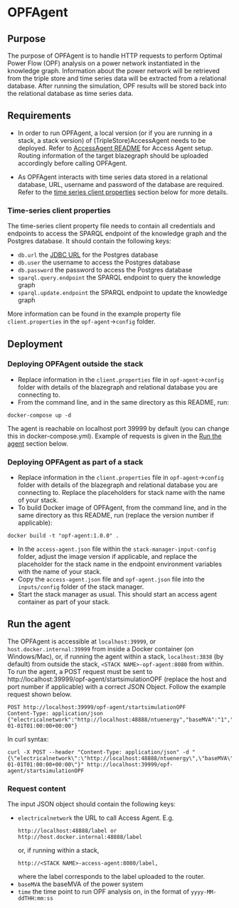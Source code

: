 # OPFAgent

## Purpose
The purpose of OPFAgent is to handle HTTP requests to perform Optimal Power Flow (OPF) analysis on a power network instantiated in the knowledge graph. Information about the power network will be retrieved from the triple store and time series data will be extracted from a relational database. After running the simulation, OPF results will be stored back into the relational database as time series data.

## Requirements
- In order to run OPFAgent, a local version (or if you are running in a stack, a stack version) of (TripleStore)AccessAgent needs to be deployed. Refer to [AccessAgent README](https://github.com/cambridge-cares/TheWorldAvatar/blob/main/JPS_ACCESS_AGENT/README.md) for Access Agent setup. Routing information of the target blazegraph should be uploaded accordingly before calling OPFAgent.

- As OPFAgent interacts with time series data stored in a relational database, URL, username and password of the database are required. Refer to the [time series client properties](#time-series-client-properties) section below for more details.

### Time-series client properties
The time-series client property file needs to contain all credentials and endpoints to access the SPARQL endpoint of the knowledge graph and the Postgres database. It should contain the following keys:
- `db.url` the [JDBC URL](https://www.postgresql.org/docs/7.4/jdbc-use.html) for the Postgres database
- `db.user` the username to access the Postgres database
- `db.password` the password to access the Postgres database
- `sparql.query.endpoint` the SPARQL endpoint to query the knowledge graph
- `sparql.update.endpoint` the SPARQL endpoint to update the knowledge graph

More information can be found in the example property file `client.properties` in the `opf-agent`->`config` folder.

## Deployment

### Deploying OPFAgent outside the stack
- Replace information in the `client.properties` file in `opf-agent`->`config` folder with details of the blazegraph and relational database you are connecting to.
- From the command line, and in the same directory as this README, run:
```
docker-compose up -d
```
The agent is reachable on localhost port 39999 by default (you can change this in docker-compose.yml). Example of requests is given in the [Run the agent](#run-the-agent) section below.

### Deploying OPFAgent as part of a stack
- Replace information in the `client.properties` file in `opf-agent`->`config` folder with details of the blazegraph and relational database you are connecting to. Replace the placeholders for stack name with the name of your stack.
- To build Docker image of OPFAgent, from the command line, and in the same directory as this README, run (replace the version number if applicable):
```
docker build -t "opf-agent:1.0.0" .
```
- In the `access-agent.json` file within the `stack-manager-input-config` folder, adjust the image version if applicable, and replace the placeholder for the stack name in the endpoint environment variables with the name of your stack. 
- Copy the `access-agent.json` file and `opf-agent.json` file into the `inputs/config` folder of the stack manager.
- Start the stack manager as usual. This should start an access agent container as part of your stack.

## Run the agent
The OPFAgent is accessible at `localhost:39999`, or `host.docker.internal:39999` from inside a Docker container (on Windows/Mac), or, if running the agent within a stack, `localhost:3838` (by default) from outside the stack, `<STACK NAME>-opf-agent:8080` from within. To run the agent, a POST request must be sent to http://localhost:39999/opf-agent/startsimulationOPF (replace the host and port number if applicable) with a correct JSON Object. Follow the example request shown below.
```
POST http://localhost:39999/opf-agent/startsimulationOPF
Content-Type: application/json
{"electricalnetwork":"http://localhost:48888/ntuenergy","baseMVA":"1","time":"2020-01-01T01:00:00+00:00"}
```
In curl syntax:
```
curl -X POST --header "Content-Type: application/json" -d "{\"electricalnetwork\":\"http://localhost:48888/ntuenergy\",\"baseMVA\":\"1\",\"time\":\"2020-01-01T01:00:00+00:00\"}" http://localhost:39999/opf-agent/startsimulationOPF
```

### Request content
The input JSON object should contain the following keys:
- `electricalnetwork` the URL to call Access Agent. E.g.
    ```
    http://localhost:48888/label or http://host.docker.internal:48888/label
    ```
    or, if running within a stack,
    ```
    http://<STACK NAME>-access-agent:8080/label,
    ```
    where the label corresponds to the label uploaded to the router.
- `baseMVA` the baseMVA of the power system
- `time` the time point to run OPF analysis on, in the format of `yyyy-MM-ddTHH:mm:ss`
